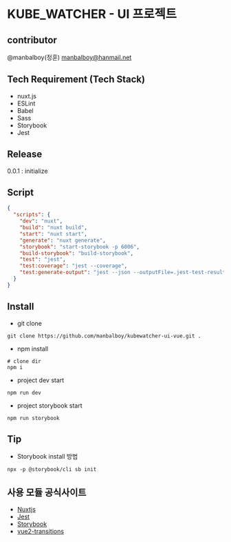 # KUBE_WATCHER - UI 프로젝트

## contributor
@manbalboy(정훈) manbalboy@hanmail.net

## Tech Requirement (Tech Stack)
- nuxt.js
- ESLint
- Babel
- Sass
- Storybook
- Jest

## Release
0.0.1 : initialize

## Script
```json
{
  "scripts": {
    "dev": "nuxt",
    "build": "nuxt build",
    "start": "nuxt start",
    "generate": "nuxt generate",
    "storybook": "start-storybook -p 6006",
    "build-storybook": "build-storybook",
    "test": "jest",
    "test:coverage": "jest --coverage",
    "test:generate-output": "jest --json --outputFile=.jest-test-results.json"
  }
}
```

## Install
- git clone
```shell
git clone https://github.com/manbalboy/kubewatcher-ui-vue.git .
```
- npm install
```shell
# clone dir
npm i
```

- project dev start
```shell
npm run dev
```

- project storybook start
```shell
npm run storybook
```

## Tip 
- Storybook install 방법
```shell
npx -p @storybook/cli sb init
```

## 사용 모듈 공식사이트
- [Nuxtjs](https://nuxtjs.org)
- [Jest](https://jestjs.io/)
- [Storybook](https://storybook.js.org/)
- [vue2-transitions](https://github.com/BinarCode/vue2-transitions)